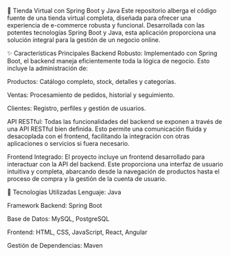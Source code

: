 🛒 Tienda Virtual con Spring Boot y Java
Este repositorio alberga el código fuente de una tienda virtual completa, diseñada para ofrecer una experiencia de e-commerce robusta y funcional. Desarrollada con las potentes tecnologías Spring Boot y Java, esta aplicación proporciona una solución integral para la gestión de un negocio online.

✨ Características Principales
Backend Robusto: Implementado con Spring Boot, el backend maneja eficientemente toda la lógica de negocio. Esto incluye la administración de:

Productos: Catálogo completo, stock, detalles y categorías.

Ventas: Procesamiento de pedidos, historial y seguimiento.

Clientes: Registro, perfiles y gestión de usuarios.

API RESTful: Todas las funcionalidades del backend se exponen a través de una API RESTful bien definida. Esto permite una comunicación fluida y desacoplada con el frontend, facilitando la integración con otras aplicaciones o servicios si fuera necesario.

Frontend Integrado: El proyecto incluye un frontend desarrollado para interactuar con la API del backend. Este proporciona una interfaz de usuario intuitiva y completa, abarcando desde la navegación de productos hasta el proceso de compra y la gestión de la cuenta de usuario.

🚀 Tecnologías Utilizadas
Lenguaje: Java

Framework Backend: Spring Boot

Base de Datos:  MySQL, PostgreSQL

Frontend: HTML, CSS, JavaScript, React, Angular

Gestión de Dependencias: Maven

